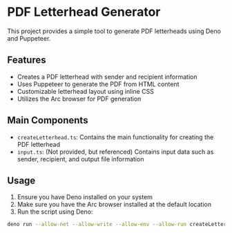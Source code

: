 # PDF Letterhead Generator

This project provides a simple tool to generate PDF letterheads using Deno and Puppeteer.

## Features

- Creates a PDF letterhead with sender and recipient information
- Uses Puppeteer to generate the PDF from HTML content
- Customizable letterhead layout using inline CSS
- Utilizes the Arc browser for PDF generation

## Main Components

- `createLetterhead.ts`: Contains the main functionality for creating the PDF letterhead
- `input.ts`: (Not provided, but referenced) Contains input data such as sender, recipient, and output file information

## Usage

1. Ensure you have Deno installed on your system
2. Make sure you have the Arc browser installed at the default location
3. Run the script using Deno:

```bash
deno run --allow-net --allow-write --allow-env --allow-run createLetterhead.ts

